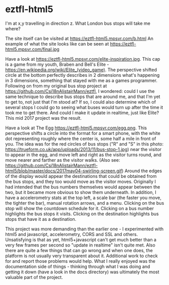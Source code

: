 # eztfl-html5
I'm at x,y travelling in direction z. What London bus stops will take me where?

The site itself can be visited at https://eztfl-html5.mpsvr.com/b.html
An example of what the site looks like can be seen at https://eztfl-html5.mpsvr.com/final.jpg

Have a look at https://eztfl-html5.mpsvr.com/elite-inspiration.jpg. This cap is a game from my youth, Braben and Bell's
Elite - https://en.wikipedia.org/wiki/Elite_(video_game). The perspective shifted circle at the bottom perfectly describes
in 2 dimensions what's happening in 3 dimensions, something that stayed with me as a games programmer. Following on from
my original bus stop project at https://github.com/Csi18nAlistairMann/eztfl, I wondered: could I use the same technique to
describe bus stops that are around me, and that I'm yet to get to, not just that I'm stood at? If so, I could also 
determine which of several stops I could go to seeing what buses would turn up after the time it took me to get there. And
could I make it update in realtime, just like Elite? This mid 2017 project was the result.

Have a look at The Egg https://eztfl-html5.mpsvr.com/egg.png. This perspective shifts a circle into the format for a smart
phone, with the white dot representing roughly where the center is, some half a mile in front of you. The idea was for the 
red circles of bus stops ("R" and "S" in this photo: https://trueform.co.uk/app/uploads/2013/11/bus-stop-1.jpg) near the 
visitor to appear in the egg, and move left and right as the visitor turns round, and move nearer and farther as the
visitor walks. (Also see: https://github.com/Csi18nAlistairMann/eztfl-html5/blob/master/docs/2017may04-swirling-screen.gif)
Around the edges of the display would appear the destinations that could be obtained from the bus stops, and they too would
move as the visitor moves. Originally I had intended that the bus numbers themselves would appear between the two, but it
became more obvious to show them underneath. In addition, I have a accelerometry stats at the top left, a scale bar (the
faster you move, the tighter the bar), manual rotation arrows, and a menu. Clicking on the bus stop will show the countdown
schedule for it. Clicking on a bus number highlights the bus stops it visits. Clicking on the destination highlights bus
stops that have it as a destination.

This project was more demanding than the earlier one - I experimented with html5 and javascript, accelerometry, CORS and
SSL and others. Unsatisfying is that as yet, html5+javascript can't get much better than a very few frames per second
so "update in realtime" isn't quite met. Also there are quite a few things that can go wrong and when one does, the
platform is not usually very transparent about it. Additional work to check for and report those problems would help.
What I really enjoyed was the documentation side of things - thinking through what I was doing and getting it down (have
a look in the docs directory) was ultimately the most valuable part of the project.
